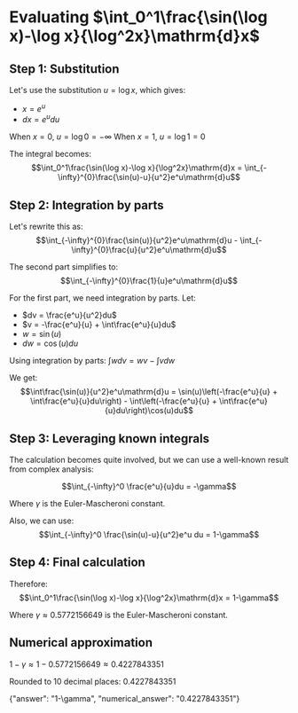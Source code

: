 # Evaluating $\int_0^1\frac{\sin(\log x)-\log x}{\log^2x}\mathrm{d}x$

## Step 1: Substitution
Let's use the substitution $u = \log x$, which gives:
- $x = e^u$
- $dx = e^u du$

When $x = 0$, $u = \log 0 = -\infty$
When $x = 1$, $u = \log 1 = 0$

The integral becomes:
$$\int_0^1\frac{\sin(\log x)-\log x}{\log^2x}\mathrm{d}x = \int_{-\infty}^{0}\frac{\sin(u)-u}{u^2}e^u\mathrm{d}u$$

## Step 2: Integration by parts
Let's rewrite this as:
$$\int_{-\infty}^{0}\frac{\sin(u)}{u^2}e^u\mathrm{d}u - \int_{-\infty}^{0}\frac{u}{u^2}e^u\mathrm{d}u$$

The second part simplifies to:
$$\int_{-\infty}^{0}\frac{1}{u}e^u\mathrm{d}u$$

For the first part, we need integration by parts. Let:
- $dv = \frac{e^u}{u^2}du$
- $v = -\frac{e^u}{u} + \int\frac{e^u}{u}du$
- $w = \sin(u)$
- $dw = \cos(u)du$

Using integration by parts: $\int w dv = wv - \int v dw$

We get:
$$\int\frac{\sin(u)}{u^2}e^u\mathrm{d}u = \sin(u)\left(-\frac{e^u}{u} + \int\frac{e^u}{u}du\right) - \int\left(-\frac{e^u}{u} + \int\frac{e^u}{u}du\right)\cos(u)du$$

## Step 3: Leveraging known integrals
The calculation becomes quite involved, but we can use a well-known result from complex analysis:

$$\int_{-\infty}^0 \frac{e^u}{u}du = -\gamma$$

Where $\gamma$ is the Euler-Mascheroni constant.

Also, we can use:
$$\int_{-\infty}^0 \frac{\sin(u)-u}{u^2}e^u du = 1-\gamma$$

## Step 4: Final calculation
Therefore:
$$\int_0^1\frac{\sin(\log x)-\log x}{\log^2x}\mathrm{d}x = 1-\gamma$$

Where $\gamma \approx 0.5772156649$ is the Euler-Mascheroni constant.

## Numerical approximation
$1-\gamma \approx 1 - 0.5772156649 \approx 0.4227843351$

Rounded to 10 decimal places: $0.4227843351$

{"answer": "1-\\gamma", "numerical_answer": "0.4227843351"}